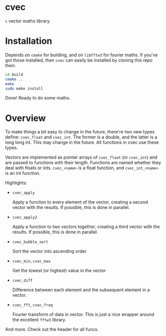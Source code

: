 # cvec

`c` vector maths library.

# Installation

Depends on `cmake` for building, and on `libfftw3` for fourier maths. If you've
got those installed, then `cvec` can easily be installed by cloning this repo
then:

```bash
cd build
cmake ..
make
sudo make install
```

Done! Ready to do some maths.

# Overview

To make things a bit easy to change in the future, there're two new types
define: `cvec_float` and `cvec_int`. The former is a double, and the latter is a
long long int. This may change in the future. All functions in cvec use these
types.

Vectors are implemented as  pointer arrays of `cvec_float` (or `cvec_int`) and
are passed to functions with their length. Functions are named whether they deal
with floats or ints. `cvec_<name>` is a float function, and `cvec_int_<name>` is
an int function.

Highlights:

  - `cvec_apply`

    Apply a function to every element of the vector, creating a second vector
    with the results. If possible, this is done in parallel.

  - `cvec_apply2`

    Apply a function to two vectors together, creating a third vector with the
    results. If possible, this is done in parallel.

  - `cvec_bubble_sort`

    Sort the vector into ascending order

  - `cvec_min`, `cvec_max`

    Get the lowest (or highest) value in the vector

  - `cvec_diff`

    Difference between each element and the subsequent element in a vector.

  - `cvec_fft`, `cvec_freq`

    Fourier transform of data in vector. This is just a nice wrapper around the
    excellent `fftw3` library.

And more. Check out the header for all funcs.
